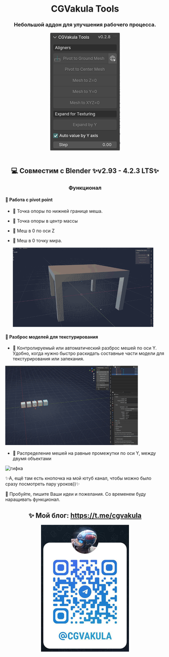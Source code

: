 <div align="center">
<h1 align="center">CGVakula Tools</h1>

<h3 align="center">
  Небольшой аддон для улучшения рабочего процесса.
</h3>
<center><img src=".github/resources/screen_01.png"></center>
<br/>

## 💻 Совместим с Blender ✨v2.93 - 4.2.3 LTS✨
</div>
<h3 align="center">Функционал</h3>

#### 🚀 Работа с pivot point
- 🧩 Точка опоры по нижней границе меша.
- 🧩 Точка опоры в центр массы
- 🧩 Меш в 0 по оси Z
- 🧩 Меш в 0 точку мира.

  <img src=".github/resources/1.gif" height="250px" width="auto" alt="гифка">

#### 🚀 Разброс моделей для текстурирования
- 🧩 Контролируемый или автоматический разброс мешей по оси Y. Удобно, когда нужно быстро раскидать составные части модели для текстурирования или запекания.
<img src=".github/resources/2.gif" height="250px" width="auto" alt="гифка">

- 🧩 Распределение мешей на равные промежутки по оси Y, между двумя объектами
<img src=".github/resources/3.gif" height="250px" width="auto" alt="гифка">


✨А, ещё там есть кнопочка на мой ютуб канал, чтобы можно было сразу посмотреть пару уроков))✨

🎉 Пробуйте, пишите Ваши идеи и пожелания. Со временем буду наращивать функционал.

<div align="center">

## ✨ Мой блог: https://t.me/cgvakula
  <center><img src=".github/resources/Plashka.png" height="400" width="auto" alt="гифка"></center>
</div>
